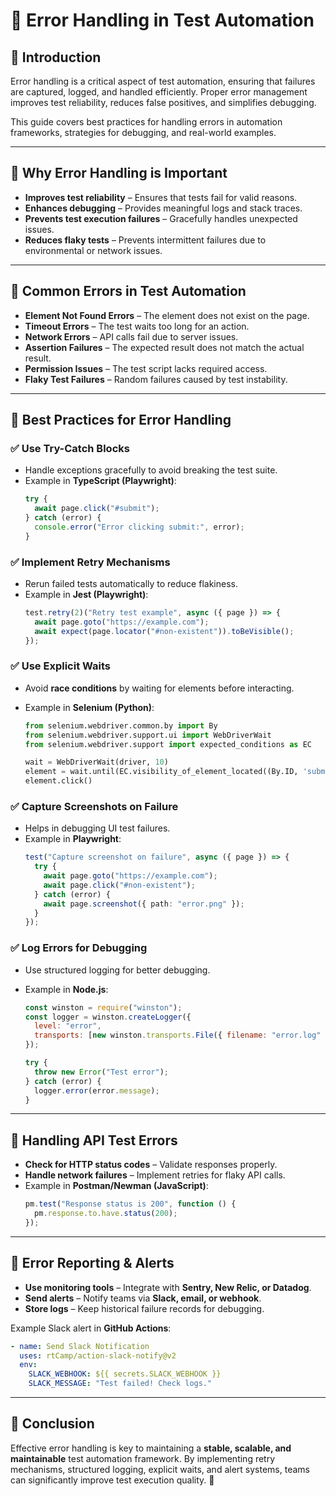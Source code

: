 # 📌 Error Handling in Test Automation

## 🚀 Introduction

Error handling is a critical aspect of test automation, ensuring that failures are captured, logged, and handled efficiently. Proper error management improves test reliability, reduces false positives, and simplifies debugging.

This guide covers best practices for handling errors in automation frameworks, strategies for debugging, and real-world examples.

---

## 📌 Why Error Handling is Important

- **Improves test reliability** – Ensures that tests fail for valid reasons.
- **Enhances debugging** – Provides meaningful logs and stack traces.
- **Prevents test execution failures** – Gracefully handles unexpected issues.
- **Reduces flaky tests** – Prevents intermittent failures due to environmental or network issues.

---

## 📌 Common Errors in Test Automation

- **Element Not Found Errors** – The element does not exist on the page.
- **Timeout Errors** – The test waits too long for an action.
- **Network Errors** – API calls fail due to server issues.
- **Assertion Failures** – The expected result does not match the actual result.
- **Permission Issues** – The test script lacks required access.
- **Flaky Test Failures** – Random failures caused by test instability.

---

## 📌 Best Practices for Error Handling

### ✅ Use Try-Catch Blocks

- Handle exceptions gracefully to avoid breaking the test suite.
- Example in **TypeScript (Playwright)**:
  ```typescript
  try {
    await page.click("#submit");
  } catch (error) {
    console.error("Error clicking submit:", error);
  }
  ```

### ✅ Implement Retry Mechanisms

- Rerun failed tests automatically to reduce flakiness.
- Example in **Jest (Playwright)**:
  ```typescript
  test.retry(2)("Retry test example", async ({ page }) => {
    await page.goto("https://example.com");
    await expect(page.locator("#non-existent")).toBeVisible();
  });
  ```

### ✅ Use Explicit Waits

- Avoid **race conditions** by waiting for elements before interacting.
- Example in **Selenium (Python)**:

  ```python
  from selenium.webdriver.common.by import By
  from selenium.webdriver.support.ui import WebDriverWait
  from selenium.webdriver.support import expected_conditions as EC

  wait = WebDriverWait(driver, 10)
  element = wait.until(EC.visibility_of_element_located((By.ID, 'submit')))
  element.click()
  ```

### ✅ Capture Screenshots on Failure

- Helps in debugging UI test failures.
- Example in **Playwright**:
  ```typescript
  test("Capture screenshot on failure", async ({ page }) => {
    try {
      await page.goto("https://example.com");
      await page.click("#non-existent");
    } catch (error) {
      await page.screenshot({ path: "error.png" });
    }
  });
  ```

### ✅ Log Errors for Debugging

- Use structured logging for better debugging.
- Example in **Node.js**:

  ```javascript
  const winston = require("winston");
  const logger = winston.createLogger({
    level: "error",
    transports: [new winston.transports.File({ filename: "error.log" })],
  });

  try {
    throw new Error("Test error");
  } catch (error) {
    logger.error(error.message);
  }
  ```

---

## 📌 Handling API Test Errors

- **Check for HTTP status codes** – Validate responses properly.
- **Handle network failures** – Implement retries for flaky API calls.
- Example in **Postman/Newman (JavaScript)**:
  ```javascript
  pm.test("Response status is 200", function () {
    pm.response.to.have.status(200);
  });
  ```

---

## 📌 Error Reporting & Alerts

- **Use monitoring tools** – Integrate with **Sentry, New Relic, or Datadog**.
- **Send alerts** – Notify teams via **Slack, email, or webhook**.
- **Store logs** – Keep historical failure records for debugging.

Example Slack alert in **GitHub Actions**:

```yaml
- name: Send Slack Notification
  uses: rtCamp/action-slack-notify@v2
  env:
    SLACK_WEBHOOK: ${{ secrets.SLACK_WEBHOOK }}
    SLACK_MESSAGE: "Test failed! Check logs."
```

---

## 🎯 Conclusion

Effective error handling is key to maintaining a **stable, scalable, and maintainable** test automation framework. By implementing retry mechanisms, structured logging, explicit waits, and alert systems, teams can significantly improve test execution quality. 🚀
